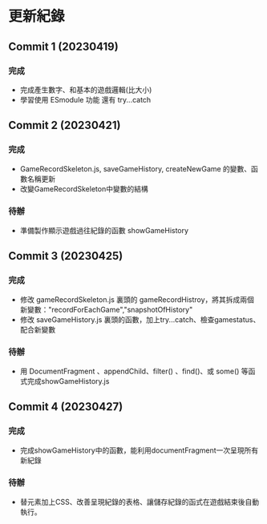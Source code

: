 # 更新紀錄

## Commit 1 (20230419)

### 完成
* 完成產生數字、和基本的遊戲邏輯(比大小)
* 學習使用 ESmodule 功能 還有 try...catch

## Commit 2 (20230421)

### 完成
* GameRecordSkeleton.js, saveGameHistory, createNewGame 的變數、函數名稱更新
* 改變GameRecordSkeleton中變數的結構

### 待辦
* 準備製作顯示遊戲過往紀錄的函數 showGameHistory

## Commit 3 (20230425)

### 完成
* 修改 gameRecordSkeleton.js 裏頭的 gameRecordHistroy，將其拆成兩個新變數："recordForEachGame","snapshotOfHistory" 
* 修改 saveGameHistory.js 裏頭的函數，加上try...catch、檢查gamestatus、配合新變數

### 待辦
* 用 DocumentFragment 、appendChild、filter() 、find()、或 some() 等函式完成showGameHistory.js 

## Commit 4 (20230427)

### 完成
* 完成showGameHistory中的函數，能利用documentFragment一次呈現所有新紀錄

### 待辦
* 替元素加上CSS、改善呈現紀錄的表格、讓儲存紀錄的函式在遊戲結束後自動執行。